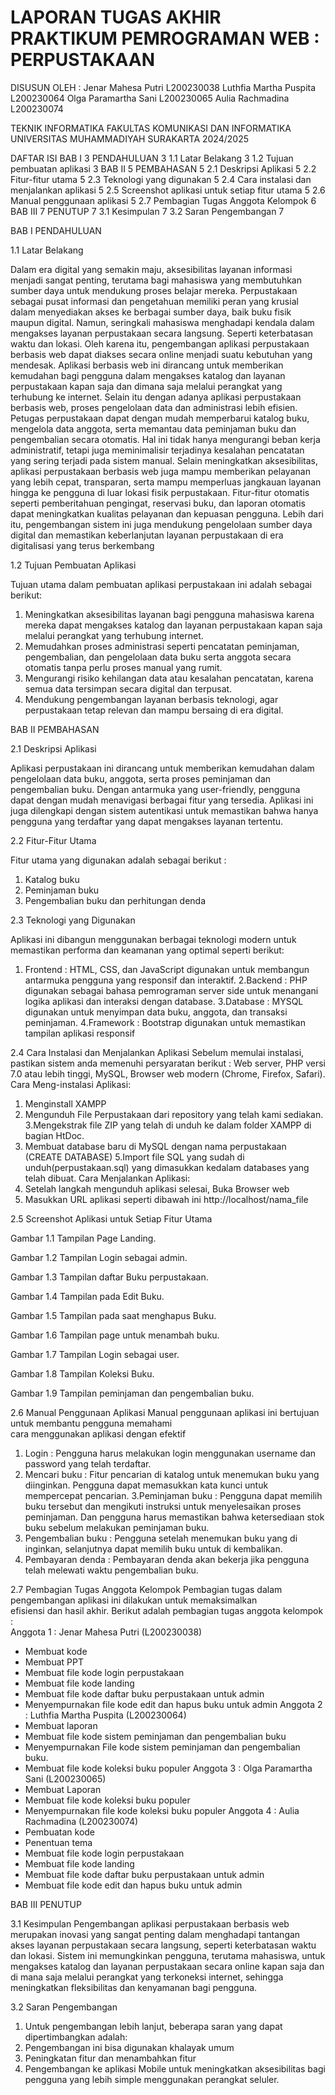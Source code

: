 # LAPORAN TUGAS AKHIR PRAKTIKUM PEMROGRAMAN WEB : PERPUSTAKAAN
 
DISUSUN OLEH :
Jenar Mahesa Putri
L200230038
Luthfia Martha Puspita
L200230064
Olga Paramartha Sani
L200230065
Aulia Rachmadina 
L200230074
  
TEKNIK INFORMATIKA
FAKULTAS KOMUNIKASI DAN INFORMATIKA
UNIVERSITAS MUHAMMADIYAH SURAKARTA
2024/2025

DAFTAR ISI
BAB I	3
PENDAHULUAN	3
1.1 Latar Belakang	3
1.2 Tujuan pembuatan aplikasi	3
BAB II	5
PEMBAHASAN	5
2.1 Deskripsi Aplikasi	5
2.2 Fitur-fitur utama	5
2.3 Teknologi yang digunakan	5
2.4 Cara instalasi dan menjalankan aplikasi	5
2.5 Screenshot aplikasi untuk setiap fitur utama	5
2.6 Manual penggunaan aplikasi	5
2.7 Pembagian Tugas Anggota Kelompok	6
BAB III	7
PENUTUP	7
3.1 Kesimpulan	7
3.2 Saran Pengembangan	7

BAB I
PENDAHULUAN

1.1 Latar Belakang 

Dalam era digital yang semakin maju, aksesibilitas layanan informasi menjadi sangat penting, terutama bagi mahasiswa yang membutuhkan sumber daya untuk mendukung proses belajar mereka. Perpustakaan sebagai pusat informasi dan pengetahuan memiliki peran yang krusial dalam menyediakan akses ke berbagai sumber daya, baik buku fisik maupun digital. Namun, seringkali mahasiswa menghadapi kendala dalam mengakses layanan perpustakaan secara langsung. Seperti keterbatasan waktu dan lokasi. Oleh karena itu, pengembangan aplikasi perpustakaan berbasis web dapat diakses secara online menjadi suatu kebutuhan yang mendesak. Aplikasi berbasis web ini dirancang untuk memberikan kemudahan bagi pengguna dalam mengakses katalog dan layanan perpustakaan kapan saja dan dimana saja melalui perangkat yang terhubung ke internet. Selain itu dengan adanya aplikasi perpustakaan berbasis web, proses pengelolaan data dan administrasi lebih efisien. Petugas perpustakaan dapat dengan mudah memperbarui katalog buku, mengelola data anggota, serta memantau data peminjaman buku dan pengembalian secara otomatis. Hal ini tidak hanya mengurangi beban kerja administratif, tetapi juga meminimalisir terjadinya kesalahan pencatatan yang sering terjadi pada sistem manual.
Selain meningkatkan aksesibilitas, aplikasi perpustakaan berbasis web juga mampu memberikan pelayanan yang lebih cepat, transparan, serta mampu memperluas jangkauan layanan hingga ke pengguna di luar lokasi fisik perpustakaan. Fitur-fitur otomatis seperti pemberitahuan pengingat, reservasi buku, dan laporan otomatis dapat meningkatkan kualitas pelayanan dan kepuasan pengguna. Lebih dari itu, pengembangan sistem ini juga mendukung pengelolaan sumber daya digital dan memastikan keberlanjutan layanan perpustakaan di era digitalisasi yang terus berkembang
 
1.2 Tujuan Pembuatan Aplikasi

Tujuan utama dalam pembuatan aplikasi perpustakaan ini adalah sebagai berikut:
1. Meningkatkan aksesibilitas layanan bagi pengguna mahasiswa karena mereka dapat mengakses katalog dan layanan perpustakaan kapan saja melalui perangkat yang terhubung internet.
2. Memudahkan proses administrasi seperti pencatatan peminjaman, pengembalian, dan pengelolaan data buku serta anggota secara otomatis tanpa perlu proses manual yang rumit.
3. Mengurangi risiko kehilangan data atau kesalahan pencatatan, karena semua data tersimpan secara digital dan terpusat.
4. Mendukung pengembangan layanan berbasis teknologi, agar perpustakaan tetap relevan dan mampu bersaing di era digital.

BAB II
PEMBAHASAN

2.1 Deskripsi Aplikasi 

Aplikasi perpustakaan ini dirancang untuk memberikan kemudahan dalam pengelolaan data buku, anggota, serta proses peminjaman dan pengembalian buku. Dengan antarmuka yang user-friendly, pengguna dapat dengan mudah menavigasi berbagai fitur yang tersedia. Aplikasi ini juga dilengkapi dengan sistem autentikasi untuk memastikan bahwa hanya pengguna yang terdaftar yang dapat mengakses layanan tertentu.

2.2 Fitur-Fitur Utama

Fitur utama yang digunakan adalah sebagai berikut :
1. Katalog buku 
2. Peminjaman buku
3. Pengembalian buku dan perhitungan denda


2.3 Teknologi yang Digunakan

Aplikasi ini dibangun menggunakan berbagai teknologi modern untuk memastikan
performa dan keamanan yang optimal seperti berikut:
1. Frontend : HTML, CSS, dan JavaScript digunakan untuk membangun antarmuka pengguna yang responsif dan interaktif.
2.Backend : PHP digunakan sebagai bahasa pemrograman server side untuk menangani logika aplikasi dan interaksi dengan database.
3.Database : MYSQL digunakan untuk menyimpan data buku, anggota, dan transaksi peminjaman.
4.Framework : Bootstrap digunakan untuk memastikan tampilan aplikasi responsif

2.4 Cara Instalasi dan Menjalankan Aplikasi
Sebelum memulai instalasi, pastikan sistem anda memenuhi persyaratan berikut :
Web server, PHP versi 7.0 atau lebih tinggi, MySQL, Browser web modern (Chrome, Firefox, Safari).
Cara Meng-instalasi Aplikasi:
1. Menginstall XAMPP 
2. Mengunduh File Perpustakaan dari repository yang telah kami sediakan.
3.Mengekstrak file ZIP yang telah di unduh ke dalam folder XAMPP di bagian HtDoc.
4. Membuat database baru di MySQL dengan nama  perpustakaan (CREATE DATABASE)
5.Import file SQL yang sudah di unduh(perpustakaan.sql) yang dimasukkan kedalam databases yang telah dibuat.
Cara Menjalankan Aplikasi:
1. Setelah langkah mengunduh aplikasi selesai, Buka Browser web 
2. Masukkan URL aplikasi seperti dibawah ini
http://localhost/nama_file

2.5 Screenshot Aplikasi untuk Setiap Fitur Utama

Gambar 1.1 Tampilan Page Landing.

Gambar 1.2 Tampilan Login sebagai admin.

Gambar 1.3 Tampilan daftar Buku perpustakaan.

Gambar 1.4 Tampilan pada Edit Buku.

Gambar 1.5 Tampilan pada saat menghapus Buku.

Gambar 1.6 Tampilan page untuk menambah buku.

Gambar 1.7 Tampilan Login sebagai user.

Gambar 1.8 Tampilan Koleksi Buku.

Gambar 1.9 Tampilan peminjaman dan pengembalian buku.


2.6 Manual Penggunaan Aplikasi
Manual penggunaan aplikasi ini bertujuan untuk membantu pengguna memahami  
cara menggunakan aplikasi dengan efektif
1. Login : Pengguna harus melakukan login menggunakan username dan password yang telah terdaftar.
2. Mencari buku : Fitur pencarian di katalog untuk menemukan buku yang diinginkan. Pengguna dapat memasukkan kata kunci untuk mempercepat pencarian.
3.Peminjaman buku : Pengguna dapat memilih buku tersebut dan mengikuti instruksi untuk menyelesaikan proses peminjaman. Dan pengguna harus memastikan bahwa ketersediaan stok buku sebelum melakukan peminjaman buku.
4. Pengembalian buku : Pengguna setelah menemukan buku yang di inginkan, selanjutnya dapat memilih buku untuk di kembalikan.
5. Pembayaran denda : Pembayaran denda akan bekerja jika pengguna telah melewati waktu pengembalian buku.

2.7 Pembagian Tugas Anggota Kelompok
Pembagian tugas dalam pengembangan aplikasi ini dilakukan untuk memaksimalkan  
efisiensi dan hasil akhir. Berikut adalah pembagian tugas anggota kelompok :   
Anggota 1 : Jenar Mahesa Putri (L200230038)
 - Membuat kode 
 - Membuat PPT
 - Membuat file kode login perpustakaan
 - Membuat file kode landing 
 - Membuat file kode daftar buku perpustakaan untuk admin
 - Menyempurnakan file kode edit dan hapus buku untuk admin
  Anggota 2 : Luthfia Martha Puspita (L200230064)
 - Membuat laporan
 - Membuat file kode sistem peminjaman dan pengembalian buku
 - Menyempurnakan File kode sistem peminjaman dan pengembalian buku.
 - Membuat file kode koleksi buku populer
Anggota 3 : Olga Paramartha Sani (L200230065)
 - Membuat Laporan
 - Membuat file kode koleksi buku populer
 - Menyempurnakan file kode koleksi buku populer 
Anggota 4 : Aulia Rachmadina (L200230074)
 - Pembuatan kode 
 - Penentuan tema
 - Membuat file kode login perpustakaan
 - Membuat file kode landing 
 - Membuat file kode daftar buku perpustakaan untuk admin
 - Membuat file kode edit dan hapus buku untuk admin  

BAB III
PENUTUP

3.1 Kesimpulan 
Pengembangan aplikasi perpustakaan berbasis web merupakan inovasi yang sangat penting dalam menghadapi tantangan akses layanan perpustakaan secara langsung, seperti keterbatasan waktu dan lokasi. Sistem ini memungkinkan pengguna, terutama mahasiswa, untuk mengakses katalog dan layanan perpustakaan secara online kapan saja dan di mana saja melalui perangkat yang terkoneksi internet, sehingga meningkatkan fleksibilitas dan kenyamanan bagi pengguna. 

3.2 Saran Pengembangan
1. Untuk pengembangan lebih lanjut, beberapa saran yang dapat dipertimbangkan adalah:
2. Pengembangan ini bisa digunakan khalayak umum
3. Peningkatan fitur dan menambahkan fitur 
4. Pengembangan ke aplikasi Mobile untuk meningkatkan aksesibilitas bagi pengguna yang lebih simple menggunakan perangkat seluler.
